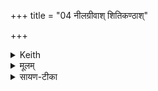 +++
title = "04 नीलग्रीवाश् शितिकण्ठाश्"

+++


<details><summary>Keith</summary>

The Śarvas of black necks, and white throats,  
Who wander below on the earth--
{Their bows we unstring  
At a thousand leagues.}
</details>

<details><summary>मूलम्</summary>

नील॑ग्रीवाश्शिति॒कण्ठा॑श्श॒र्वा अ॒धः ख्ष॑माच॒राः ।  
{तेषाꣳ॑ सहस्रयोज॒नेऽव॒ धन्वा॑नि तन्मसि }
</details>

<details><summary>सायण-टीका</summary>

अथ तृतीयामाह– नीलग्रीवा इति।  
ग्रीवायाम् एकस्मिन् प्रदेशे नीलवर्णा नीलग्रीवाः प्रदेशान्तरे श्वेतवर्णाः शितिकण्ठाः।  
तादृशाः शर्वा रुद्रमूर्तिविशेषाः।  
कीदृशाः अधः क्षमाचरा भूमेरधस्तात्पातालेषु संचरन्ति।  
तेषामित्यादि पूर्ववत्।
</details>